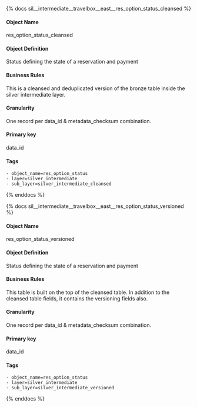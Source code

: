 {% docs sil__intermediate__travelbox__east__res_option_status_cleansed %}

#### Object Name
res_option_status_cleansed

#### Object Definition
Status defining the state of a reservation and payment

#### Business Rules
This is a cleansed and deduplicated version of the bronze table inside the silver intermediate layer.

#### Granularity
One record per data_id & metadata_checksum combination.

#### Primary key
data_id

#### Tags
    - object_name=res_option_status
    - layer=silver_intermediate
    - sub_layer=silver_intermediate_cleansed

{% enddocs %}

{% docs sil__intermediate__travelbox__east__res_option_status_versioned %}

#### Object Name
res_option_status_versioned

#### Object Definition
Status defining the state of a reservation and payment

#### Business Rules
This table is built on the top of the cleansed table. In addition to the cleansed table fields, it contains the versioning fields also.

#### Granularity
One record per data_id & metadata_checksum combination.

#### Primary key
data_id

#### Tags
    - object_name=res_option_status
    - layer=silver_intermediate
    - sub_layer=silver_intermediate_versioned

{% enddocs %}